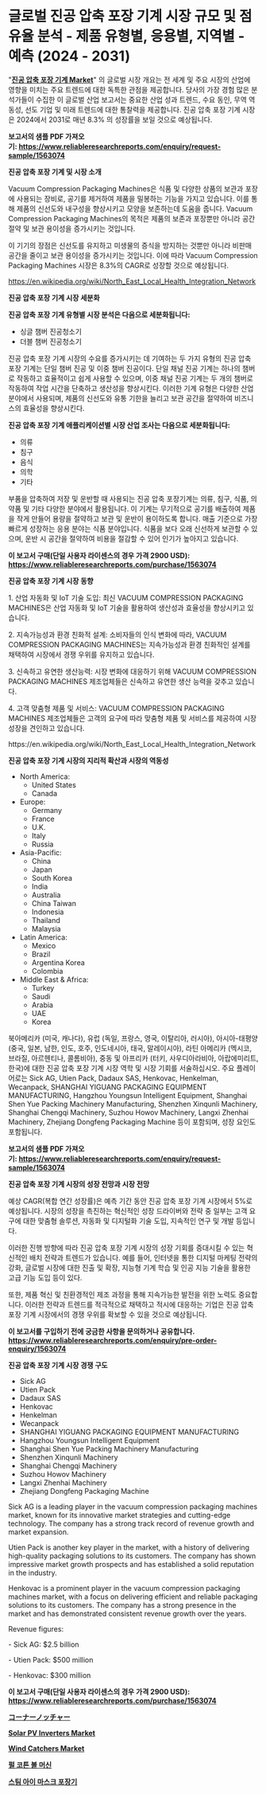 <p><h1>글로벌 진공 압축 포장 기계 시장 규모 및 점유율 분석 - 제품 유형별, 응용별, 지역별 - 예측 (2024 - 2031)</h1></p><p>"<strong><a href="https://www.reliableresearchreports.com/vacuum-compression-packaging-machines-r1563074">진공 압축 포장 기계 Market</a></strong>" 의 글로벌 시장 개요는 전 세계 및 주요 시장의 산업에 영향을 미치는 주요 트렌드에 대한 독특한 관점을 제공합니다. 당사의 가장 경험 많은 분석가들이 수집한 이 글로벌 산업 보고서는 중요한 산업 성과 트렌드, 수요 동인, 무역 역동성, 선도 기업 및 미래 트렌드에 대한 통찰력을 제공합니다. 진공 압축 포장 기계 시장은 2024에서 2031로 매년 8.3% 의 성장률을 보일 것으로 예상됩니다.</p>
<p><strong>보고서의 샘플 PDF 가져오기:&nbsp;<a href="https://www.reliableresearchreports.com/enquiry/request-sample/1563074">https://www.reliableresearchreports.com/enquiry/request-sample/1563074</a></strong></p>
<p><strong>진공 압축 포장 기계 및 시장 소개</strong></p>
<p><p>Vacuum Compression Packaging Machines은 식품 및 다양한 상품의 보관과 포장에 사용되는 장비로, 공기를 제거하여 제품을 밀봉하는 기능을 가지고 있습니다. 이를 통해 제품의 신선도와 내구성을 향상시키고 모양을 보존하는데 도움을 줍니다. Vacuum Compression Packaging Machines의 목적은 제품의 보존과 포장뿐만 아니라 공간 절약 및 보관 용이성을 증가시키는 것입니다. </p><p>이 기기의 장점은 신선도를 유지하고 미생물의 증식을 방지하는 것뿐만 아니라 비판매 공간을 줄이고 보관 용이성을 증가시키는 것입니다. 이에 따라 Vacuum Compression Packaging Machines 시장은 8.3%의 CAGR로 성장할 것으로 예상됩니다.</p></p>
<p><a href="https://en.wikipedia.org/wiki/North_East_Local_Health_Integration_Network">https://en.wikipedia.org/wiki/North_East_Local_Health_Integration_Network</a></p>
<p><strong>진공 압축 포장 기계 시장 세분화</strong></p>
<p><strong>진공 압축 포장 기계 유형별 시장 분석은 다음으로 세분화됩니다:</strong></p>
<p><ul><li>싱글 챔버 진공청소기</li><li>더블 챔버 진공청소기</li></ul></p>
<p><p>진공 압축 포장 기계 시장의 수요를 증가시키는 데 기여하는 두 가지 유형의 진공 압축 포장 기계는 단일 챔버 진공 및 이중 챔버 진공이다. 단일 채널 진공 기계는 하나의 챔버로 작동하고 효율적이고 쉽게 사용할 수 있으며, 이중 채널 진공 기계는 두 개의 챔버로 작동하여 작업 시간을 단축하고 생산성을 향상시킨다. 이러한 기계 유형은 다양한 산업 분야에서 사용되며, 제품의 신선도와 유통 기한을 늘리고 보관 공간을 절약하여 비즈니스의 효율성을 향상시킨다.</p></p>
<p><strong>진공 압축 포장 기계 애플리케이션별 시장 산업 조사는 다음으로 세분화됩니다:</strong></p>
<p><ul><li>의류</li><li>침구</li><li>음식</li><li>의학</li><li>기타</li></ul></p>
<p><p>부품을 압축하여 저장 및 운반할 때 사용되는 진공 압축 포장기계는 의류, 침구, 식품, 의약품 및 기타 다양한 분야에서 활용됩니다. 이 기계는 무기적으로 공기를 배출하여 제품을 작게 만들어 용량을 절약하고 보관 및 운반이 용이하도록 합니다. 매출 기준으로 가장 빠르게 성장하는 응용 분야는 식품 분야입니다. 식품을 보다 오래 신선하게 보관할 수 있으며, 운반 시 공간을 절약하여 비용을 절감할 수 있어 인기가 높아지고 있습니다.</p></p>
<p><strong>이 보고서 구매(단일 사용자 라이센스의 경우 가격 2900 USD): <a href="https://www.reliableresearchreports.com/purchase/1563074">https://www.reliableresearchreports.com/purchase/1563074</a></strong></p>
<p><strong>진공 압축 포장 기계 시장 동향</strong></p>
<p><p>1. 산업 자동화 및 IoT 기술 도입: 최신 VACUUM COMPRESSION PACKAGING MACHINES은 산업 자동화 및 IoT 기술을 활용하여 생산성과 효율성을 향상시키고 있습니다.</p><p>2. 지속가능성과 환경 친화적 설계: 소비자들의 인식 변화에 따라, VACUUM COMPRESSION PACKAGING MACHINES는 지속가능성과 환경 친화적인 설계를 채택하여 시장에서 경쟁 우위를 유지하고 있습니다.</p><p>3. 신속하고 유연한 생산능력: 시장 변화에 대응하기 위해 VACUUM COMPRESSION PACKAGING MACHINES 제조업체들은 신속하고 유연한 생산 능력을 갖추고 있습니다.</p><p>4. 고객 맞춤형 제품 및 서비스: VACUUM COMPRESSION PACKAGING MACHINES 제조업체들은 고객의 요구에 따라 맞춤형 제품 및 서비스를 제공하여 시장 성장을 견인하고 있습니다.</p></p>
<p>https://en.wikipedia.org/wiki/North_East_Local_Health_Integration_Network</p>
<p><strong>진공 압축 포장 기계 시장의 지리적 확산과 시장의 역동성</strong></p>
<p><ul>
    <li>
        North America:
        <ul>
            <li>United States</li>
            <li>Canada</li>
        </ul>
    </li>
    <li>
        Europe:
        <ul>
            <li>Germany</li>
            <li>France</li>
            <li>U.K.</li>
            <li>Italy</li>
            <li>Russia</li>
        </ul>
    </li>
    <li>
        Asia-Pacific:
        <ul>
            <li>China</li>
            <li>Japan</li>
            <li>South Korea</li>
            <li>India</li>
            <li>Australia</li>
            <li>China Taiwan</li>
            <li>Indonesia</li>
            <li>Thailand</li>
            <li>Malaysia</li>
        </ul>
    </li>
    <li>
        Latin America:
        <ul>
            <li>Mexico</li>
            <li>Brazil</li>
            <li>Argentina Korea</li>
            <li>Colombia</li>
        </ul>
    </li>
    <li>
        Middle East & Africa:
        <ul>
            <li>Turkey</li>
            <li>Saudi</li>
            <li>Arabia</li>
            <li>UAE</li>
            <li>Korea</li>
        </ul>
    </li>
    </ul></p>
<p><p>북아메리카 (미국, 캐나다), 유럽 (독일, 프랑스, 영국, 이탈리아, 러시아), 아시아-태평양 (중국, 일본, 남한, 인도, 호주, 인도네시아, 태국, 말레이시아), 라틴 아메리카 (멕시코, 브라질, 아르헨티나, 콜롬비아), 중동 및 아프리카 (터키, 사우디아라비아, 아랍에미리트, 한국)에 대한 진공 압축 포장 기계 시장 역학 및 시장 기회를 서술하십시오. 주요 플레이어로는 Sick AG, Utien Pack, Dadaux SAS, Henkovac, Henkelman, Wecanpack, SHANGHAI YIGUANG PACKAGING EQUIPMENT MANUFACTURING, Hangzhou Youngsun Intelligent Equipment, Shanghai Shen Yue Packing Machinery Manufacturing, Shenzhen Xinqunli Machinery, Shanghai Chengqi Machinery, Suzhou Howov Machinery, Langxi Zhenhai Machinery, Zhejiang Dongfeng Packaging Machine 등이 포함되며, 성장 요인도 포함됩니다.</p></p>
<p><strong>보고서의 샘플 PDF 가져오기:&nbsp;<a href="https://www.reliableresearchreports.com/enquiry/request-sample/1563074">https://www.reliableresearchreports.com/enquiry/request-sample/1563074</a></strong></p>
<p><strong>진공 압축 포장 기계 시장의 성장 전망과 시장 전망</strong></p>
<p><p>예상 CAGR(복합 연간 성장률)은 예측 기간 동안 진공 압축 포장 기계 시장에서 5%로 예상됩니다. 시장의 성장을 촉진하는 혁신적인 성장 드라이버와 전략 중 일부는 고객 요구에 대한 맞춤형 솔루션, 자동화 및 디지털화 기술 도입, 지속적인 연구 및 개발 등입니다.</p><p>이러한 진행 방향에 따라 진공 압축 포장 기계 시장의 성장 기회를 증대시킬 수 있는 혁신적인 배치 전략과 트렌드가 있습니다. 예를 들어, 인터넷을 통한 디지털 마케팅 전략의 강화, 글로벌 시장에 대한 진출 및 확장, 지능형 기계 학습 및 인공 지능 기술을 활용한 고급 기능 도입 등이 있다.</p><p>또한, 제품 혁신 및 친환경적인 제조 과정을 통해 지속가능한 발전을 위한 노력도 중요합니다. 이러한 전략과 트렌드를 적극적으로 채택하고 적시에 대응하는 기업은 진공 압축 포장 기계 시장에서의 경쟁 우위를 확보할 수 있을 것으로 예상됩니다.</p></p>
<p><strong>이 보고서를 구입하기 전에 궁금한 사항을 문의하거나 공유합니다. <a href="https://www.reliableresearchreports.com/enquiry/pre-order-enquiry/1563074">https://www.reliableresearchreports.com/enquiry/pre-order-enquiry/1563074</a></strong></p>
<p><strong>진공 압축 포장 기계 시장 경쟁 구도</strong></p>
<p><ul><li>Sick AG</li><li>Utien Pack</li><li>Dadaux SAS</li><li>Henkovac</li><li>Henkelman</li><li>Wecanpack</li><li>SHANGHAI YIGUANG PACKAGING EQUIPMENT MANUFACTURING</li><li>Hangzhou Youngsun Intelligent Equipment</li><li>Shanghai Shen Yue Packing Machinery Manufacturing</li><li>Shenzhen Xinqunli Machinery</li><li>Shanghai Chengqi Machinery</li><li>Suzhou Howov Machinery</li><li>Langxi Zhenhai Machinery</li><li>Zhejiang Dongfeng Packaging Machine</li></ul></p>
<p><p>Sick AG is a leading player in the vacuum compression packaging machines market, known for its innovative market strategies and cutting-edge technology. The company has a strong track record of revenue growth and market expansion.</p><p>Utien Pack is another key player in the market, with a history of delivering high-quality packaging solutions to its customers. The company has shown impressive market growth prospects and has established a solid reputation in the industry.</p><p>Henkovac is a prominent player in the vacuum compression packaging machines market, with a focus on delivering efficient and reliable packaging solutions to its customers. The company has a strong presence in the market and has demonstrated consistent revenue growth over the years.</p><p>Revenue figures:</p><p>- Sick AG: $2.5 billion</p><p>- Utien Pack: $500 million</p><p>- Henkovac: $300 million</p></p>
<p><strong>이 보고서 구매(단일 사용자 라이센스의 경우 가격 2900 USD): <a href="https://www.reliableresearchreports.com/purchase/1563074">https://www.reliableresearchreports.com/purchase/1563074</a></strong></p>
<p><strong><p><a href="https://medium.com/@novastamm2023/%E3%82%B3%E3%83%BC%E3%83%8A%E3%83%BC%E3%83%8E%E3%83%83%E3%83%81%E3%83%A3%E3%83%BC%E5%B8%82%E5%A0%B4%E3%81%B8%E3%81%AE%E6%B4%9E%E5%AF%9F-%E5%B8%82%E5%A0%B4%E3%83%97%E3%83%AC%E3%83%BC%E3%83%A4%E3%83%BC-%E5%B8%82%E5%A0%B4%E8%A6%8F%E6%A8%A1-%E5%9C%B0%E7%90%86%E7%9A%84%E5%9C%B0%E5%9F%9F-%E3%81%8A%E3%82%88%E3%81%B3%E4%BA%88%E6%B8%AC-2024%E5%B9%B4-2031%E5%B9%B4-87996ef62e6a">コーナーノッチャー</a></p><p><a href="https://www.linkedin.com/pulse/solar-pv-inverters-market-size-growing-cagr-116-report-h22we?trackingId=UOJrV%2FNTQ0q0DBmFEOldhQ%3D%3D">Solar PV Inverters Market</a></p><p><a href="https://www.linkedin.com/pulse/wind-catchers-market-global-regional-analysis-focus-region-1d6he?trackingId=tZIlSWrXREaU5FeFOvx%2FXQ%3D%3D">Wind Catchers Market</a></p><p><a href="https://github.com/sougarounis/Market-Research-Report-List-5/blob/main/457103188349.md">펄 코튼 볼 머신</a></p><p><a href="https://github.com/sougarounis/Market-Research-Report-List-5/blob/main/477332788348.md">스팀 아이 마스크 포장기</a></p></strong></p>
<p></p>